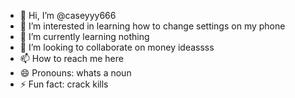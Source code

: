 - 👋 Hi, I’m @caseyyy666
- 👀 I’m interested in learning how to change settings on my phone
- 🌱 I’m currently learning nothing
- 💞️ I’m looking to collaborate on money ideassss
- 📫 How to reach me here
- 😄 Pronouns:  whats a noun
- ⚡ Fun fact: crack kills 

<!---
caseyyy666/caseyyy666 is a ✨ special ✨ repository because its `README.md` (this file) appears on your GitHub profile.
You can click the Preview link to take a look at your changes.
--->
